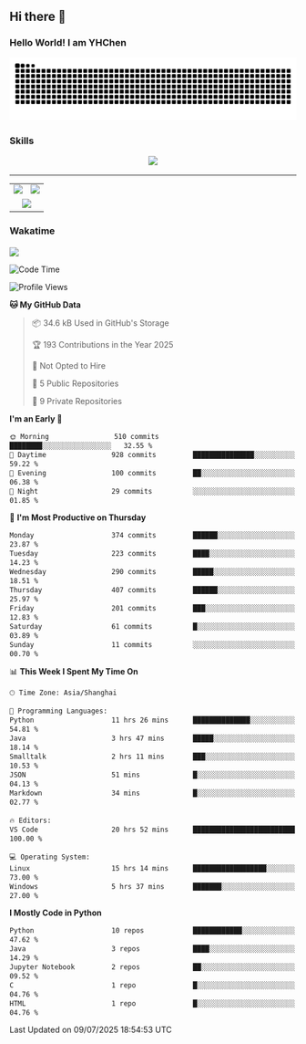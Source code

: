 
## Hi there 👋

<!--
**YHChen0511/YHChen0511** is a ✨ _special_ ✨ repository because its `README.md` (this file) appears on your GitHub profile.

Here are some ideas to get you started:

- 🔭 I’m currently working on ...
- 🌱 I’m currently learning ...
- 👯 I’m looking to collaborate on ...
- 🤔 I’m looking for help with ...
- 💬 Ask me about ...
- 📫 How to reach me: ...
- 😄 Pronouns: ...
- ⚡ Fun fact: ...
-->
### Hello World!  I am YHChen

![](https://raw.githubusercontent.com/YHChen0511/YHChen0511/refs/heads/output/github-contribution-grid-snake.svg)

### Skills

<p align="center">
  <a href="https://skillicons.dev">
    <img src="https://skillicons.dev/icons?i=python,cpp,java,c,pytorch,git,docker,latex,mysql,linux,vscode" />
  </a>
</p>

---
<div align="center">
  <table style="width:100%;">
    <tr>
      <!-- 第一个图片 -->
      <td align="center">
        <img height='200' src="https://github-readme-stats.vercel.app/api?username=YHChen0511&show_icons=true" />
      </td>
      <!-- 第二个图片 -->
      <td align="center">
        <img height='200' src="https://github-readme-stats.vercel.app/api/top-langs/?username=YHChen0511&layout=compact" />
      </td>
    </tr>
    <!-- 第三个图片 -->
    <tr>
      <td colspan="2" align="center">
        <img height="220" src="https://github-readme-activity-graph.vercel.app/graph?username=YHChen0511&theme=github-compact&hide_border=true&area=true" />
      </td>
    </tr>
  </table>
</div>

### Wakatime
<img align="center" src="https://github-readme-stats.vercel.app/api/wakatime?username=YHChen0511&theme=transparent&hide_border=true&layout=compact&langs_count=20&range=last_30_days" />

<!--START_SECTION:waka-->
![Code Time](http://img.shields.io/badge/Code%20Time-360%20hrs%2011%20mins-blue)

![Profile Views](http://img.shields.io/badge/Profile%20Views-0-blue)

**🐱 My GitHub Data** 

> 📦 34.6 kB Used in GitHub's Storage 
 > 
> 🏆 193 Contributions in the Year 2025
 > 
> 🚫 Not Opted to Hire
 > 
> 📜 5 Public Repositories 
 > 
> 🔑 9 Private Repositories 
 > 
**I'm an Early 🐤** 

```text
🌞 Morning                510 commits         ████████░░░░░░░░░░░░░░░░░   32.55 % 
🌆 Daytime                928 commits         ███████████████░░░░░░░░░░   59.22 % 
🌃 Evening                100 commits         ██░░░░░░░░░░░░░░░░░░░░░░░   06.38 % 
🌙 Night                  29 commits          ░░░░░░░░░░░░░░░░░░░░░░░░░   01.85 % 
```
📅 **I'm Most Productive on Thursday** 

```text
Monday                   374 commits         ██████░░░░░░░░░░░░░░░░░░░   23.87 % 
Tuesday                  223 commits         ████░░░░░░░░░░░░░░░░░░░░░   14.23 % 
Wednesday                290 commits         █████░░░░░░░░░░░░░░░░░░░░   18.51 % 
Thursday                 407 commits         ██████░░░░░░░░░░░░░░░░░░░   25.97 % 
Friday                   201 commits         ███░░░░░░░░░░░░░░░░░░░░░░   12.83 % 
Saturday                 61 commits          █░░░░░░░░░░░░░░░░░░░░░░░░   03.89 % 
Sunday                   11 commits          ░░░░░░░░░░░░░░░░░░░░░░░░░   00.70 % 
```


📊 **This Week I Spent My Time On** 

```text
🕑︎ Time Zone: Asia/Shanghai

💬 Programming Languages: 
Python                   11 hrs 26 mins      ██████████████░░░░░░░░░░░   54.81 % 
Java                     3 hrs 47 mins       █████░░░░░░░░░░░░░░░░░░░░   18.14 % 
Smalltalk                2 hrs 11 mins       ███░░░░░░░░░░░░░░░░░░░░░░   10.53 % 
JSON                     51 mins             █░░░░░░░░░░░░░░░░░░░░░░░░   04.13 % 
Markdown                 34 mins             █░░░░░░░░░░░░░░░░░░░░░░░░   02.77 % 

🔥 Editors: 
VS Code                  20 hrs 52 mins      █████████████████████████   100.00 % 

💻 Operating System: 
Linux                    15 hrs 14 mins      ██████████████████░░░░░░░   73.00 % 
Windows                  5 hrs 37 mins       ███████░░░░░░░░░░░░░░░░░░   27.00 % 
```

**I Mostly Code in Python** 

```text
Python                   10 repos            ████████████░░░░░░░░░░░░░   47.62 % 
Java                     3 repos             ████░░░░░░░░░░░░░░░░░░░░░   14.29 % 
Jupyter Notebook         2 repos             ██░░░░░░░░░░░░░░░░░░░░░░░   09.52 % 
C                        1 repo              █░░░░░░░░░░░░░░░░░░░░░░░░   04.76 % 
HTML                     1 repo              █░░░░░░░░░░░░░░░░░░░░░░░░   04.76 % 
```




 Last Updated on 09/07/2025 18:54:53 UTC
<!--END_SECTION:waka-->
